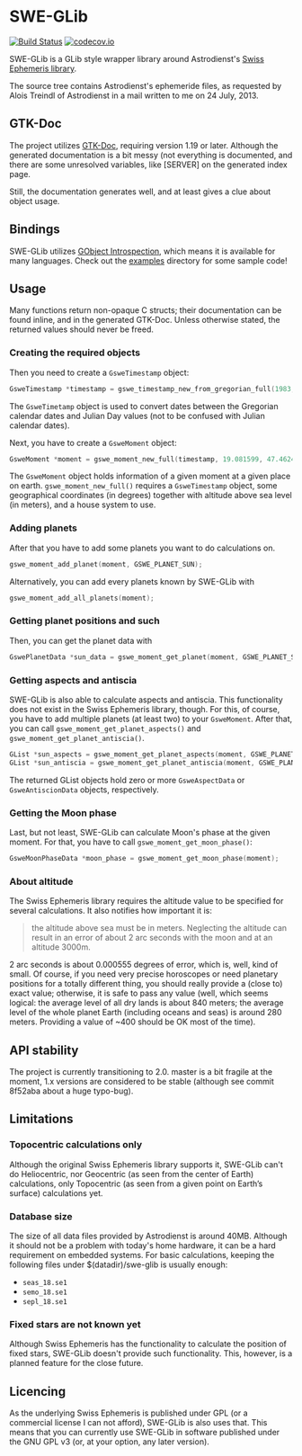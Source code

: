 # SWE-GLib

[![Build Status](https://travis-ci.org/gergelypolonkai/swe-glib.svg?branch=master)](https://travis-ci.org/gergelypolonkai/swe-glib)
[![codecov.io](https://codecov.io/github/gergelypolonkai/swe-glib/coverage.svg?branch=master)](https://codecov.io/github/gergelypolonkai/swe-glib?branch=master)

SWE-GLib is a GLib style wrapper library around Astrodienst's
[Swiss Ephemeris library](http://www.astro.com/swisseph/).

The source tree contains Astrodienst's ephemeride files, as requested
by Alois Treindl of Astrodienst in a mail written to me on 24 July,
2013.

## GTK-Doc

The project utilizes [GTK-Doc](http://www.gtk.org/gtk-doc/), requiring
version 1.19 or later. Although the generated documentation is a bit
messy (not everything is documented, and there are some unresolved
variables, like [SERVER] on the generated index page.

Still, the documentation generates well, and at least gives a clue
about object usage.

## Bindings

SWE-GLib utilizes
[GObject Introspection](https://wiki.gnome.org/GObjectIntrospection),
which means it is available for many languages. Check out the
[examples](examples) directory for some sample code!

## Usage

Many functions return non-opaque C structs; their documentation can be
found inline, and in the generated GTK-Doc. Unless otherwise stated,
the returned values should never be freed.

### Creating the required objects

Then you need to create a `GsweTimestamp` object:

```c
GsweTimestamp *timestamp = gswe_timestamp_new_from_gregorian_full(1983, 3, 7, 11, 54, 45, 0, 1.0);
```

The `GsweTimetamp` object is used to convert dates between the Gregorian calendar dates and Julian Day values (not to be confused with Julian calendar dates).

Next, you have to create a `GsweMoment` object:

```c
GsweMoment *moment = gswe_moment_new_full(timestamp, 19.081599, 47.462485, 300.0, GSWE_HOUSE_PLACIDUS);
```

The `GsweMoment` object holds information of a given moment at a given place on earth. `gswe_moment_new_full()` requires a `GsweTimestamp` object, some geographical coordinates (in degrees) together with altitude above sea level (in meters), and a house system to use.

### Adding planets

After that you have to add some planets you want to do calculations on.

```c
gswe_moment_add_planet(moment, GSWE_PLANET_SUN);
```

Alternatively, you can add every planets known by SWE-GLib with

```c
gswe_moment_add_all_planets(moment);
```

### Getting planet positions and such

Then, you can get the planet data with

```c
GswePlanetData *sun_data = gswe_moment_get_planet(moment, GSWE_PLANET_SUN);
```

### Getting aspects and antiscia

SWE-GLib is also able to calculate aspects and antiscia. This functionality does not exist in the Swiss Ephemeris library, though. For this, of course, you have to add multiple planets (at least two) to your `GsweMoment`. After that, you can call `gswe_moment_get_planet_aspects()` and `gswe_moment_get_planet_antiscia()`.

```c
GList *sun_aspects = gswe_moment_get_planet_aspects(moment, GSWE_PLANET_SUN);
GList *sun_antiscia = gswe_moment_get_planet_antiscia(moment, GSWE_PLANET_SUN);
```

The returned GList objects hold zero or more `GsweAspectData` or
`GsweAntiscionData` objects, respectively.

### Getting the Moon phase

Last, but not least, SWE-GLib can calculate Moon's phase at the given
moment. For that, you have to call `gswe_moment_get_moon_phase()`:

```c
GsweMoonPhaseData *moon_phase = gswe_moment_get_moon_phase(moment);
```

### About altitude

The Swiss Ephemeris library requires the altitude value to be
specified for several calculations. It also notifies how important it
is:

> the altitude above sea must be in meters. Neglecting the altitude
> can result in an error of about 2 arc seconds with the moon and at
> an altitude 3000m.

2 arc seconds is about 0.000555 degrees of error, which is, well, kind
of small. Of course, if you need very precise horoscopes or need
planetary positions for a totally different thing, you should really
provide a (close to) exact value; otherwise, it is safe to pass any
value (well, which seems logical: the average level of all dry lands
is about 840 meters; the average level of the whole planet Earth
(including oceans and seas) is around 280 meters. Providing a value of
~400 should be OK most of the time).

## API stability

The project is currently transitioning to 2.0. master is a bit fragile
at the moment, 1.x versions are considered to be stable (although see
commit 8f52aba about a huge typo-bug).

## Limitations

### Topocentric calculations only

Although the original Swiss Ephemeris library supports it, SWE-GLib
can't do Heliocentric, nor Geocentric (as seen from the center of
Earth) calculations, only Topocentric (as seen from a given point on
Earth’s surface) calculations yet.

### Database size

The size of all data files provided by Astrodienst is around
40MB. Although it should not be a problem with today's home hardware,
it can be a hard requirement on embedded systems. For basic
calculations, keeping the following files under $(datadir)/swe-glib is
usually enough:

* `seas_18.se1`
* `semo_18.se1`
* `sepl_18.se1`

### Fixed stars are not known yet

Although Swiss Ephemeris has the functionality to calculate the
position of fixed stars, SWE-GLib doesn't provide such
functionality. This, however, is a planned feature for the close
future.

## Licencing

As the underlying Swiss Ephemeris is published under GPL (or a
commercial license I can not afford), SWE-GLib is also uses that. This
means that you can currently use SWE-GLib in software published under
the GNU GPL v3 (or, at your option, any later version).
